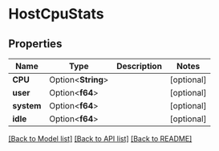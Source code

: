 # HostCpuStats

## Properties

Name | Type | Description | Notes
------------ | ------------- | ------------- | -------------
**CPU** | Option<**String**> |  | [optional]
**user** | Option<**f64**> |  | [optional]
**system** | Option<**f64**> |  | [optional]
**idle** | Option<**f64**> |  | [optional]

[[Back to Model list]](../README.md#documentation-for-models) [[Back to API list]](../README.md#documentation-for-api-endpoints) [[Back to README]](../README.md)


